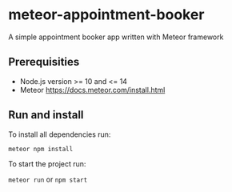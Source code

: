 # meteor-appointment-booker

A simple appointment booker app written with Meteor framework

## Prerequisities

- Node.js version >= 10 and <= 14
- Meteor https://docs.meteor.com/install.html

## Run and install

To install all dependencies run:

`meteor npm install`

To start the project run:

`meteor run` or `npm start`
